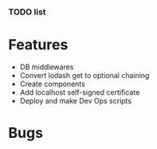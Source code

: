### TODO list

# Features
- DB middlewares
- Convert lodash get to optional chaining
- Create components
- Add localhost self-signed certificate
- Deploy and make Dev Ops scripts

# Bugs
